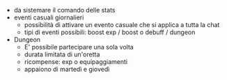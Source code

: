 - da sistemare il comando delle stats
- eventi casuali giornalieri
    - possibilità di attivare un evento casuale che si applica a tutta la chat 
    - tipi di eventi possibili: boost exp / boost o debuff / dungeon 
- Dungeon 
    - E' possibile partecipare una sola volta 
    - durata limitata di un'oretta
    - ricompense: exp o equipaggiamenti
    - appaiono di martedì e giovedì